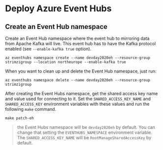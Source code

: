 # Deploy Azure Event Hubs

## Create an Event Hub namespace

Create an Event Hub namespace where the event hub to mirroring data from Apache Kafka will live.
This event hub has to have the Kafka protocol enabled (see `--enable-kafka true` option).

```shell
az eventhubs namespace create --name devday2020eh --resource-group strimzigroup --location northeurope --enable-kafka true
```

When you want to clean up and delete the Event Hub namespace, just run:

```shell
az eventhubs namespace delete --name devday2020eh --resource-group strimzigroup
```

After creating the Event Hubs namespace, get the shared access key name and value used for connecting to it.
Set the `SHARED_ACCESS_KEY_NAME` and `SHARED_ACCESS_KEY` environment variables with these values and run the following `make` command.

```shell
make patch-eh
```

> the Event Hubs namespace will be `devday2020eh` by default. You can change that setting the `EVENTHUBS_NAMESPACE` environment variable. The `SHARED_ACCESS_KEY_NAME` will be `RootManageSharedAccessKey` by default.